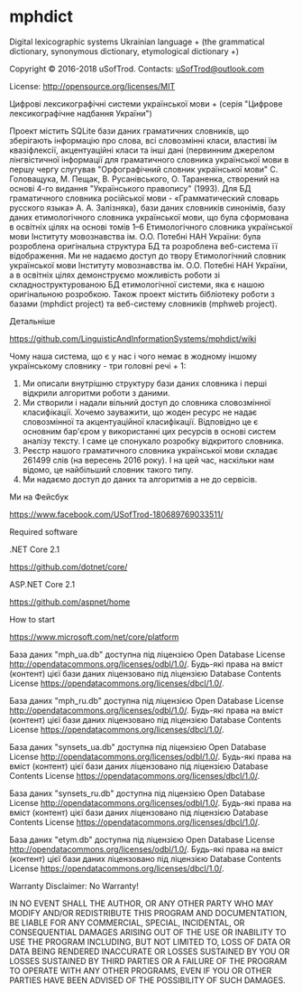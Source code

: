 # mphdict
Digital lexicographic systems Ukrainian language + (the grammatical dictionary, synonymous dictionary, etymological dictionary +)

Copyright © 2016-2018 uSofTrod. Contacts: uSofTrod@outlook.com

License: http://opensource.org/licenses/MIT

Цифрові лексикографічні системи української мови + (серія "Цифрове лексикографічне надбання України")

Проект містить SQLite бази даних граматичних словників, що зберігають інформацію про слова, всі словозмінні класи, властиві їм квазіфлексії, акцентуаційні класи та інші дані (первинним джерелом лінгвістичної інформації для граматичного словника української мови в першу чергу слугував "Орфографічний словник української мови" С. Головащука, М. Пещак, В. Русанівського, О. Тараненка, створений на основі 4-го видання "Українського правопису" (1993). Для БД граматичного словника російської мови - «Грамматический словарь русского языка» А. А. Залізняка), бази даних словників синонімів, базу даних етимологічного словника української мови, що була сформована в освітніх цілях на основі томів 1–6 Етимологічного словника української мови Інституту мовознавства ім. О.О. Потебні НАН України: була розроблена оригінальна структура БД та розроблена веб-система її відображення. Ми не надаємо доступ до твору Етимологічний словник української мови Інституту мовознавства ім. О.О. Потебні НАН України, а в освітніх цілях демонструємо можливість роботи зі складноструктурованою БД етимологічної системи, яка є нашою оригінальною розробкою. Також проект містить бібліотеку роботи з базами (mphdict project) та веб-систему словників (mphweb project).

Детальніше

https://github.com/LinguisticAndInformationSystems/mphdict/wiki

Чому наша система, що є у нас і чого немає в жодному іншому українському словнику - три головні речі + 1: 
1. Ми описали внутрішню структуру бази даних словника і перші відкрили алгоритми роботи з даними. 
2. Ми створили і надали вільний доступ до словника словозмінної класифікації. Хочемо зауважити, що жоден ресурс не надає словозмінної та акцентуаційної класифікації. Відповідно це є основним бар'єром у використанні цих ресурсів в основі систем аналізу тексту. І саме це спонукало розробку відкритого словника. 
3. Реєстр нашого граматичного словника української мови складає 261499 слів (на вересень 2016 року). І на цей час, наскільки нам відомо, це найбільший словник такого типу.
4. Ми надаємо доступ до даних та алгоритмів а не до сервісів. 

Ми на Фейсбук

https://www.facebook.com/USofTrod-180689769033511/

Required software

.NET Core 2.1

https://github.com/dotnet/core/

ASP.NET Core 2.1

https://github.com/aspnet/home

How to start

https://www.microsoft.com/net/core/platform

База даних "mph_ua.db" доступна під ліцензією Open Database License http://opendatacommons.org/licenses/odbl/1.0/. Будь-які права на вміст (контент) цієї бази даних ліцензовано під ліцензією Database Contents License https://opendatacommons.org/licenses/dbcl/1.0/.

База даних "mph_ru.db" доступна під ліцензією Open Database License http://opendatacommons.org/licenses/odbl/1.0/. Будь-які права на вміст (контент) цієї бази даних ліцензовано під ліцензією Database Contents License https://opendatacommons.org/licenses/dbcl/1.0/.

База даних "synsets_ua.db" доступна під ліцензією Open Database License http://opendatacommons.org/licenses/odbl/1.0/. Будь-які права на вміст (контент) цієї бази даних ліцензовано під ліцензією Database Contents License https://opendatacommons.org/licenses/dbcl/1.0/.

База даних "synsets_ru.db" доступна під ліцензією Open Database License http://opendatacommons.org/licenses/odbl/1.0/. Будь-які права на вміст (контент) цієї бази даних ліцензовано під ліцензією Database Contents License https://opendatacommons.org/licenses/dbcl/1.0/.

База даних "etym.db" доступна під ліцензією Open Database License http://opendatacommons.org/licenses/odbl/1.0/. Будь-які права на вміст (контент) цієї бази даних ліцензовано під ліцензією Database Contents License https://opendatacommons.org/licenses/dbcl/1.0/.

Warranty Disclaimer: No Warranty!

IN NO EVENT SHALL THE AUTHOR, OR ANY OTHER PARTY WHO MAY MODIFY AND/OR REDISTRIBUTE THIS PROGRAM AND DOCUMENTATION, BE LIABLE FOR ANY COMMERCIAL, SPECIAL, INCIDENTAL, OR CONSEQUENTIAL DAMAGES ARISING OUT OF THE USE OR INABILITY TO USE THE PROGRAM INCLUDING, BUT NOT LIMITED TO, LOSS OF DATA OR DATA BEING RENDERED INACCURATE OR LOSSES SUSTAINED BY YOU OR LOSSES SUSTAINED BY THIRD PARTIES OR A FAILURE OF THE PROGRAM TO OPERATE WITH ANY OTHER PROGRAMS, EVEN IF YOU OR OTHER PARTIES HAVE BEEN ADVISED OF THE POSSIBILITY OF SUCH DAMAGES.
